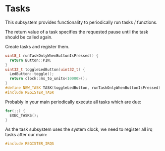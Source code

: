 # Tasks

This subsystem provides functionality to periodically run tasks /
functions.

The return value of a task specifies the requested pause until the
task should be called again.

Create tasks and register them.
```C++
uint8_t runTaskOnlyWhenButtonIsPressed() {
  return Button::PIN;
}
uint32_t toggleLedButton(uint32_t) {
  LedButton::toggle();
  return clock::ms_to_units<10000>();
}
#define NEW_TASK TASK(toggleLedButton, runTaskOnlyWhenButtonIsPressed)
#include REGISTER_TASK
```

Probably in your main periodically execute all tasks which are due:
```C++
for(;;) {
  EXEC_TASKS();
}
```

As the task subsystem uses the system clock, we need to register all
irq tasks after our main:
```C++
#include REGISTER_IRQS
```




